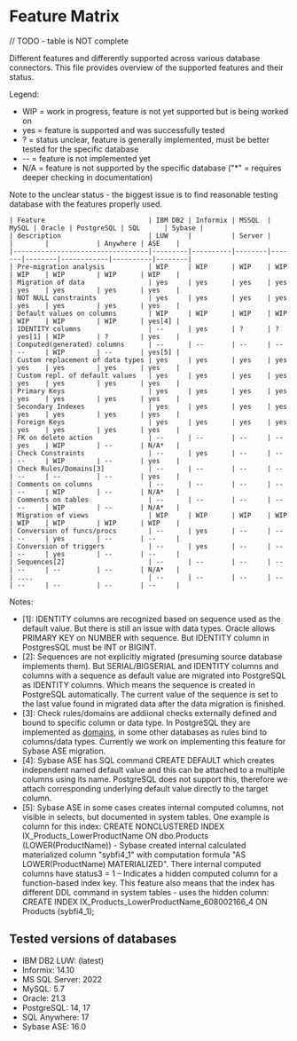 # Feature Matrix

// TODO - table is NOT complete

Different features and differently supported across various database connectors. This file provides overview of the supported features and their status.

Legend:

- WIP = work in progress, feature is not yet supported but is being worked on
- yes = feature is supported and was successfully tested
- ? = status unclear, feature is generally implemented, must be better tested for the specific database
- -- = feature is not implemented yet
- N/A = feature is not supported by the specific database ("\*" = requires deeper checking in documentation)

Note to the unclear status - the biggest issue is to find reasonable testing database with the features properly used.

```
| Feature                          | IBM DB2 | Informix | MSSQL  | MySQL | Oracle | PostgreSQL | SQL      | Sybase |
| description                      | LUW     |          | Server |       |        |            | Anywhere | ASE    |
|----------------------------------|---------|----------|--------|-------|--------|------------|----------|--------|
| Pre-migration analysis           | WIP     | WIP      | WIP    | WIP   | WIP    | WIP        | WIP      | WIP    |
| Migration of data                | yes     | yes      | yes    | yes   | yes    | yes        | yes      | yes    |
| NOT NULL constraints             | yes     | yes      | yes    | yes   | yes    | yes        | yes      | yes    |
| Default values on columns        | WIP     | WIP      | WIP    | WIP   | WIP    | WIP        | WIP      | yes[4] |
| IDENTITY columns                 | --      | yes      | ?      | ?     | yes[1] | WIP        | ?        | yes    |
| Computed(generated) columns      | --      | --       | --     | --    | --     | WIP        | --       | yes[5] |
| Custom replacement of data types | yes     | yes      | yes    | yes   | yes    | yes        | yes      | yes    |
| Custom repl. of default values   | yes     | yes      | yes    | yes   | yes    | yes        | yes      | yes    |
| Primary Keys                     | yes     | yes      | yes    | yes   | yes    | yes        | yes      | yes    |
| Secondary Indexes                | yes     | yes      | yes    | yes   | yes    | yes        | yes      | yes    |
| Foreign Keys                     | yes     | yes      | yes    | yes   | yes    | yes        | yes      | yes    |
| FK on delete action              | --      | --       | --     | --    | yes    | WIP        | --       | N/A*   |
| Check Constraints                | --      | yes      | --     | --    | --     | WIP        | --       | yes    |
| Check Rules/Domains[3]           | --      | --       | --     | --    | --     | --         | --       | yes    |
| Comments on columns              | --      | --       | --     | --    | --     | WIP        | --       | N/A*   |
| Comments on tables               | --      | --       | --     | --    | --     | WIP        | --       | N/A*   |
| Migration of views               | WIP     | WIP      | WIP    | WIP   | WIP    | WIP        | WIP      | WIP    |
| Conversion of funcs/procs        | --      | yes      | --     | --    | --     | yes        | --       | --     |
| Conversion of triggers           | --      | yes      | --     | --    | --     | yes        | --       | --     |
| Sequences[2]                     | --      | --       | --     | --    | --     | --         | --       | N/A*   |
| ....                             | --      | --       | --     | --    | --     | --         | --       | --     |

```

Notes:

- [1]: IDENTITY columns are recognized based on sequence used as the default value. But there is still an issue with data types. Oracle allows PRIMARY KEY on NUMBER with sequence. But IDENTITY column in PostgresSQL must be INT or BIGINT.
- [2]: Sequences are not explicitly migrated (presuming source database implements them). But SERIAL/BIGSERIAL and IDENTITY columns and columns with a sequence as default value are migrated into PostgreSQL as IDENTITY columns. Which means the sequence is created in PostgreSQL automatically. The current value of the sequence is set to the last value found in migrated data after the data migration is finished.
- [3]: Check rules/domains are addiional checks externally defined and bound to specific column or data type. In PostgreSQL they are implemented as [domains](https://www.postgresql.org/docs/current/sql-createdomain.html), in some other databases as rules bind to columns/data types. Currently we work on implementing this feature for Sybase ASE migration.
- [4]: Sybase ASE has SQL command CREATE DEFAULT which creates independent named default value and this can be attached to a multiple columns using its name. PostgreSQL does not support this, therefore we attach corresponding underlying default value directly to the target column.
- [5]: Sybase ASE in some cases creates internal computed columns, not visible in selects, but documented in system tables. One example is column for this index: CREATE NONCLUSTERED INDEX IX_Products_LowerProductName ON dbo.Products (LOWER(ProductName)) - Sybase created internal calculated materialized column "sybfi4_1" with computation formula "AS LOWER(ProductName) MATERIALIZED". There internal computed columns have status3 = 1 – Indicates a hidden computed column for a function-based index key. This feature also means that the index has different DDL command in system tables - uses the hidden column: CREATE INDEX IX_Products_LowerProductName_608002166_4 ON Products (sybfi4_1);

## Tested versions of databases

- IBM DB2 LUW: (latest)
- Informix: 14.10
- MS SQL Server: 2022
- MySQL: 5.7
- Oracle: 21.3
- PostgreSQL: 14, 17
- SQL Anywhere: 17
- Sybase ASE: 16.0
